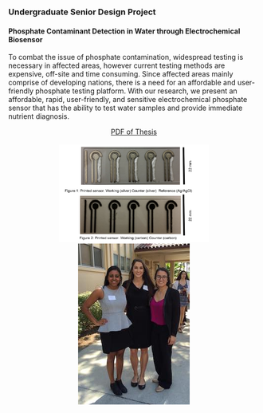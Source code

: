 ### Undergraduate Senior Design Project

#### Phosphate Contaminant Detection in Water through Electrochemical Biosensor
To combat the issue of phosphate contamination, widespread testing is necessary in affected areas, however current testing methods are expensive, off-site and time consuming. Since affected areas mainly comprise of developing nations, there is a need for an affordable and user-friendly phosphate testing platform. With our research, we present an affordable, rapid, user-friendly, and sensitive electrochemical phosphate sensor that has the ability to test water samples and provide immediate nutrient diagnosis.<br>
<center>

<a href = "https://scholarcommons.scu.edu/bioe_senior/50/">PDF of Thesis</a>
<br><br>
<img src = "/images/electrode.png" width = "300">
<br>
<img src = "/images/seniordesign.jpg">
  </center>
